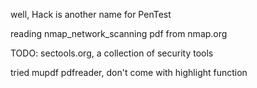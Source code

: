 well, Hack is another name for PenTest

reading nmap_network_scanning pdf from nmap.org

TODO: sectools.org, a collection of security tools

tried mupdf pdfreader, don't come with highlight function
